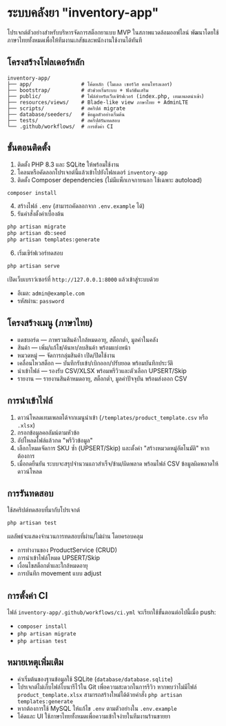# ระบบคลังยา "inventory-app"

โปรเจกต์ตัวอย่างสำหรับบริหารจัดการสต็อกยาแบบ MVP ในสภาพแวดล้อมออฟไลน์ พัฒนาโดยใช้ภาษาไทยทั้งหมดเพื่อให้ทีมงานเภสัชและพนักงานใช้งานได้ทันที

## โครงสร้างโฟลเดอร์หลัก

```
inventory-app/
├── app/                # โค้ดหลัก (โมเดล เซอร์วิส คอนโทรลเลอร์)
├── bootstrap/          # ตัวช่วยเริ่มระบบ + ฟังก์ชันเสริม
├── public/             # ไฟล์สำหรับเว็บเซิร์ฟเวอร์ (index.php, เทมเพลตนำเข้า)
├── resources/views/    # Blade-like view ภาษาไทย + AdminLTE
├── scripts/            # สคริปต์ migrate
├── database/seeders/   # ข้อมูลตัวอย่างเริ่มต้น
├── tests/              # สคริปต์รันทดสอบ
└── .github/workflows/  # การตั้งค่า CI
```

## ขั้นตอนติดตั้ง

1. ติดตั้ง PHP 8.3 และ SQLite ให้พร้อมใช้งาน
2. โคลนหรือคัดลอกโปรเจกต์นี้แล้วเข้าไปยังโฟลเดอร์ `inventory-app`
3. ติดตั้ง Composer dependencies (ไม่มีแพ็กเกจภายนอก ใช้เฉพาะ autoload)

```bash
composer install
```

4. สร้างไฟล์ `.env` (สามารถคัดลอกจาก `.env.example` ได้)
5. รันคำสั่งตั้งค่าเบื้องต้น

```bash
php artisan migrate
php artisan db:seed
php artisan templates:generate
```

6. เริ่มเซิร์ฟเวอร์ทดสอบ

```bash
php artisan serve
```

เปิดเว็บเบราว์เซอร์ที่ `http://127.0.0.1:8000` แล้วเข้าสู่ระบบด้วย
- อีเมล: `admin@example.com`
- รหัสผ่าน: `password`

## โครงสร้างเมนู (ภาษาไทย)

- แดชบอร์ด — ภาพรวมสินค้าใกล้หมดอายุ, สต็อกต่ำ, มูลค่าในคลัง
- สินค้า — เพิ่ม/แก้ไข/ค้นหา/ลบสินค้า พร้อมแบ่งหน้า
- หมวดหมู่ — จัดการกลุ่มสินค้า เปิด/ปิดใช้งาน
- เคลื่อนไหวสต็อก — บันทึกรับเข้า/เบิกออก/ปรับยอด พร้อมบันทึกประวัติ
- นำเข้าไฟล์ — รองรับ CSV/XLSX พร้อมพรีวิวและตัวเลือก UPSERT/Skip
- รายงาน — รายงานสินค้าหมดอายุ, สต็อกต่ำ, มูลค่าปัจจุบัน พร้อมส่งออก CSV

## การนำเข้าไฟล์

1. ดาวน์โหลดเทมเพลตได้จากเมนูนำเข้า (`/templates/product_template.csv` หรือ `.xlsx`)
2. กรอกข้อมูลคอลัมน์ตามหัวข้อ
3. อัปโหลดไฟล์แล้วกด "พรีวิวข้อมูล"
4. เลือกโหมดจัดการ SKU ซ้ำ (UPSERT/Skip) และตั้งค่า "สร้างหมวดหมู่อัตโนมัติ" หากต้องการ
5. เมื่อกดยืนยัน ระบบจะสรุปจำนวนแถวสำเร็จ/ข้าม/ผิดพลาด พร้อมไฟล์ CSV ข้อมูลผิดพลาดให้ดาวน์โหลด

## การรันทดสอบ

ใช้สคริปต์ทดสอบที่มากับโปรเจกต์

```bash
php artisan test
```

ผลลัพธ์จะแสดงจำนวนการทดสอบที่ผ่าน/ไม่ผ่าน โดยครอบคลุม
- การทำงานของ ProductService (CRUD)
- การนำเข้าไฟล์โหมด UPSERT/Skip
- เงื่อนไขสต็อกต่ำและใกล้หมดอายุ
- การบันทึก movement แบบ adjust

## การตั้งค่า CI

ไฟล์ `inventory-app/.github/workflows/ci.yml` จะเรียกใช้ขั้นตอนต่อไปนี้เมื่อ push:
- `composer install`
- `php artisan migrate`
- `php artisan test`

## หมายเหตุเพิ่มเติม

- ค่าเริ่มต้นของฐานข้อมูลใช้ SQLite (`database/database.sqlite`)
- โปรเจกต์ไม่เก็บไฟล์ไบนารีไว้ใน Git เพื่อความสะดวกในการรีวิว หากพบว่าไม่มีไฟล์ `product_template.xlsx` สามารถสร้างใหม่ได้ด้วยคำสั่ง `php artisan templates:generate`
- หากต้องการใช้ MySQL ให้แก้ไข `.env` ตามตัวอย่างใน `.env.example`
- โค้ดและ UI ใช้ภาษาไทยทั้งหมดเพื่อความเข้าใจง่ายในทีมงานร้านขายยา
